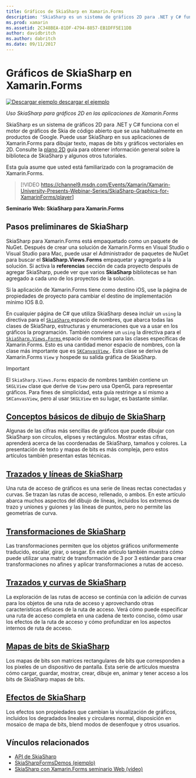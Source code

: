 ```yaml
---
title: Gráficos de SkiaSharp en Xamarin.Forms
description: 'SkiaSharp es un sistema de gráficos 2D para .NET y C# funciona con el motor de gráficos de Skia de código abierto que se usa habitualmente en productos de Google. Esta guía explica cómo usar SkiaSharp para gráficos 2D en las aplicaciones de Xamarin.Forms.'
ms.prod: xamarin
ms.assetid: 2C348BEA-81DF-4794-8857-EB1DFF5E11DB
author: davidbritch
ms.author: dabritch
ms.date: 09/11/2017
---
```


# <a name="skiasharp-graphics-in-xamarinforms"></a>Gráficos de SkiaSharp en Xamarin.Forms

[![Descargar ejemplo](~/media/shared/download.png) descargar el ejemplo](https://developer.xamarin.com/samples/xamarin-forms/SkiaSharpForms/Demos/)

_Uso SkiaSharp para gráficos 2D en las aplicaciones de Xamarin.Forms_

SkiaSharp es un sistema de gráficos 2D para .NET y C# funciona con el motor de gráficos de Skia de código abierto que se usa habitualmente en productos de Google. Puede usar SkiaSharp en sus aplicaciones de Xamarin.Forms para dibujar texto, mapas de bits y gráficos vectoriales en 2D. Consulte la [plano 2D](~/graphics-games/skiasharp/index.md) guía para obtener información general sobre la biblioteca de SkiaSharp y algunos otros tutoriales.

Esta guía asume que usted está familiarizado con la programación de Xamarin.Forms.

> [!VIDEO https://channel9.msdn.com/Events/Xamarin/Xamarin-University-Presents-Webinar-Series/SkiaSharp-Graphics-for-XamarinForms/player]

**Seminario Web: SkiaSharp para Xamarin.Forms**

## <a name="skiasharp-preliminaries"></a>Pasos preliminares de SkiaSharp

SkiaSharp para Xamarin.Forms está empaquetado como un paquete de NuGet. Después de crear una solución de Xamarin.Forms en Visual Studio o Visual Studio para Mac, puede usar el Administrador de paquetes de NuGet para buscar el **SkiaSharp.Views.Forms** empaquetar y agregarlo a la solución. Si activa la **referencias** sección de cada proyecto después de agregar SkiaSharp, puede ver que varios **SkiaSharp** bibliotecas se han agregado a cada uno de los proyectos de la solución.

Si la aplicación de Xamarin.Forms tiene como destino iOS, use la página de propiedades de proyecto para cambiar el destino de implementación mínimo IOS 8.0.

En cualquier página de C# que utiliza SkiaSharp desea incluir un `using` la directiva para el [ `SkiaSharp` ](xref:SkiaSharp) espacio de nombres, que abarca todas las  clases de SkiaSharp, estructuras y enumeraciones que va a usar en los gráficos la programación. También conviene un `using` la directiva para el [ `SkiaSharp.Views.Forms` ](xref:SkiaSharp.Views.Forms) espacio de nombres para las clases específicas de Xamarin.Forms. Esto es una cantidad menor espacio de nombres, con la clase más importante que es [ `SKCanvasView` ](xref:SkiaSharp.Views.Forms.SKCanvasView). Esta clase se deriva de Xamarin.Forms `View`  y hospede su salida gráfica de SkiaSharp.

> [!IMPORTANT]
> El `SkiaSharp.Views.Forms` espacio de nombres también contiene un `SKGLView` clase que derive de `View` pero usa OpenGL para representar gráficos. Para fines de simplicidad, esta guía restringe a sí mismo a `SKCanvasView`, pero al usar `SKGLView` en su lugar, es bastante similar.

## <a name="skiasharp-drawing-basicsbasicsindexmd"></a>[Conceptos básicos de dibujo de SkiaSharp](basics/index.md)

Algunas de las cifras más sencillas de gráficos que puede dibujar con SkiaSharp son círculos, elipses y rectángulos. Mostrar estas cifras, aprenderá acerca de las coordenadas de SkiaSharp, tamaños y colores. La presentación de texto y mapas de bits es más compleja, pero estos artículos también presentan estas técnicas.

## <a name="skiasharp-lines-and-pathspathsindexmd"></a>[Trazados y líneas de SkiaSharp](paths/index.md)

Una ruta de acceso de gráficos es una serie de líneas rectas conectadas y curvas. Se trazan las rutas de acceso, rellenado, o ambos. En este artículo abarca muchos aspectos del dibujo de líneas, incluidos los extremos de trazo y uniones y guiones y las líneas de puntos, pero no permite las geometrías de curva.

## <a name="skiasharp-transformstransformsindexmd"></a>[Transformaciones de SkiaSharp](transforms/index.md)

Las transformaciones permiten que los objetos gráficos uniformemente traducido, escalar, girar, o sesgar. En este artículo también muestra cómo puede utilizar una matriz de transformación de 3 por 3 estándar para crear transformaciones no afines y aplicar transformaciones a rutas de acceso.

## <a name="skiasharp-curves-and-pathscurvesindexmd"></a>[Trazados y curvas de SkiaSharp](curves/index.md)

La exploración de las rutas de acceso se continúa con la adición de curvas para los objetos de una ruta de acceso y aprovechando otras características eficaces de la ruta de acceso. Verá cómo puede especificar una ruta de acceso completa en una cadena de texto conciso, cómo usar los efectos de la ruta de acceso y cómo profundizar en los aspectos internos de ruta de acceso.

## <a name="skiasharp-bitmapsbitmapsindexmd"></a>[Mapas de bits de SkiaSharp](bitmaps/index.md)

Los mapas de bits son matrices rectangulares de bits que corresponden a los píxeles de un dispositivo de pantalla. Esta serie de artículos muestra cómo cargar, guardar, mostrar, crear, dibuje en, animar y tener acceso a los bits de SkiaSharp mapas de bits.

## <a name="skiasharp-effectseffectsindexmd"></a>[Efectos de SkiaSharp](effects/index.md)

Los efectos son propiedades que cambian la visualización de gráficos, incluidos los degradados lineales y circulares normal, disposición en mosaico de mapa de bits, blend modos de desenfoque y otros usuarios.

## <a name="related-links"></a>Vínculos relacionados

- [API de SkiaSharp](https://docs.microsoft.com/dotnet/api/skiasharp)
- [SkiaSharpFormsDemos (ejemplo)](https://developer.xamarin.com/samples/xamarin-forms/SkiaSharpForms/Demos/)
- [SkiaSharp con Xamarin.Forms seminario Web (vídeo)](https://channel9.msdn.com/Events/Xamarin/Xamarin-University-Presents-Webinar-Series/SkiaSharp-Graphics-for-XamarinForms)
